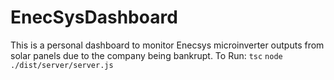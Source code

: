# EnecSysDashboard
This is a personal dashboard to monitor Enecsys microinverter outputs from solar panels due to the company being bankrupt.
To Run:
`tsc`
`node ./dist/server/server.js`
